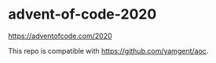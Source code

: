 # advent-of-code-2020
https://adventofcode.com/2020

This repo is compatible with https://github.com/yamgent/aoc.
